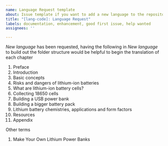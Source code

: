 ```yaml
---
name: Language Request template
about: Issue template if you want to add a new language to the repository.
title: "[lang-code]: Language Request"
labels: documentation, enhancement, good first issue, help wanted
assignees: ''

---
```


*New language* has been requested, having the following in *New language* to build out the folder structure would be helpful to begin the translation of each chapter

1. Preface
2. Introduction
3. Basic concepts
4. Risks and dangers of lithium-ion batteries
5. What are lithium-ion battery cells?
6. Collecting 18650 cells
7. Building a USB power bank
8. Building a bigger battery pack
9. Lithium battery chemistries, applications and form factors
10. Resources
11. Appendix

Other terms
1. Make Your Own Lithium Power Banks
